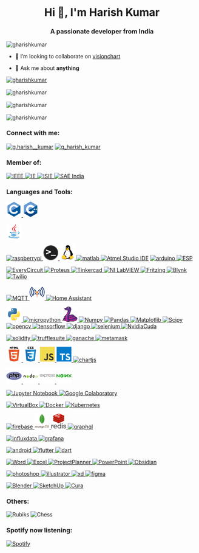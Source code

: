 <h1 align="center">Hi 👋, I'm Harish Kumar</h1>
<h3 align="center">A passionate developer from India</h3>
<p align="left"> <img src="https://komarev.com/ghpvc/?username=gharishkumar&label=Profile%20views&color=51d260&style=flat" alt="gharishkumar" /> </p>

<!-- - 🔭 I’m currently working on [pi-ultimate-lite-os](https://github.com/gharishkumar/pi-ultimate-lite-os) -->

- 👯 I’m looking to collaborate on [visionchart](https://github.com/gharishkumar/visionchart)

- 💬 Ask me about **anything**
<p align="left"> <a href="https://github.com/ryo-ma/github-profile-trophy"><img src="https://github-profile-trophy.vercel.app/?username=gharishkumar" alt="gharishkumar" /></a> </p>
<p align="left"><img align="center" src="https://github-readme-stats.vercel.app/api/top-langs?username=gharishkumar&show_icons=true&locale=en&layout=compact" alt="gharishkumar" /></p>
 
<p align="left"><img align="center" src="https://github-readme-stats.vercel.app/api?username=gharishkumar&show_icons=true&locale=en" alt="gharishkumar" /></p>
<p align="left"><img align="center" src="https://github-readme-streak-stats.herokuapp.com/?user=gharishkumar&" alt="gharishkumar" /></p>

<h3 align="left">Connect with me:</h3>
<p align="left">
<a href="https://instagram.com/g.harish__kumar" target="blank"><img align="center" src="https://raw.githubusercontent.com/rahuldkjain/github-profile-readme-generator/master/src/images/icons/Social/instagram.svg" alt="g.harish__kumar" height="30" width="40" /></a>
<a href="https://twitter.com/g_harish_kumar" target="blank"><img align="center" src="https://raw.githubusercontent.com/rahuldkjain/github-profile-readme-generator/master/src/images/icons/Social/twitter.svg" alt="g_harish_kumar" height="30" width="40" /></a>
</p>
<h3 align="left">Member of:</h3>
<p align="left">
<a href="https://www.ieee.org/" target="_blank"> <img src="https://www.ieee.org/content/dam/ieee-org/ieee/web/org/globals/88857-22.gif" alt="IEEE" width="71" height="40"/> </a>
<a href="https://www.ieindia.org/webui/iei-home.aspx" target="_blank"> <img src="https://www.ieindia.org/Image/iei_Logo.jpg" alt="IE" width="40" height="40"/> </a>
<a href="https://imperialsociety.in/" target="_blank"> <img src="https://imperialsociety.in/wp-content/uploads/2019/05/ISIE-NEW-LOGO-1.jpg" alt="ISIE" width="120" height="40"/> </a>
<a href="https://saeindia.org/" target="_blank"> <img src="https://saeindia.org/jbframework/themes/saeindia/images/logo.png" alt="SAE India" width="120" height="40"/> </a>
</p>
<h3 align="left">Languages and Tools:</h3>
<p align="left">
<a href="https://www.cprogramming.com/" target="_blank"> <img src="https://raw.githubusercontent.com/devicons/devicon/master/icons/c/c-original.svg" alt="c" width="40" height="40"/> </a>
<a href="https://www.w3schools.com/cpp/" target="_blank"> <img src="https://raw.githubusercontent.com/devicons/devicon/master/icons/cplusplus/cplusplus-original.svg" alt="cplusplus" width="40" height="40"/> </a>
</p>
<p align="left">
<a href="https://www.java.com" target="_blank"> <img src="https://raw.githubusercontent.com/devicons/devicon/master/icons/java/java-original.svg" alt="java" width="40" height="40"/> </a>
</p>
<p align="left">
<a href="https://raspberrypi.org/" target="_blank"> <img src="https://www.vectorlogo.zone/logos/raspberrypi/raspberrypi-icon.svg" alt="raspberrypi" width="40" height="40"/> </a>
<a href="https://raw.githubusercontent.com/github/explore/80688e429a7d4ef2fca1e82350fe8e3517d3494d/topics/terminal/terminal.png/" target="_blank"> <img src="https://raw.githubusercontent.com/github/explore/80688e429a7d4ef2fca1e82350fe8e3517d3494d/topics/terminal/terminal.png" alt="Terminal" width="40" height="40"/> </a>
<a href="https://www.linux.org/" target="_blank"> <img src="https://raw.githubusercontent.com/devicons/devicon/master/icons/linux/linux-original.svg" alt="linux" width="40" height="40"/> </a>
<a href="https://www.mathworks.com/" target="_blank"> <img src="https://upload.wikimedia.org/wikipedia/commons/2/21/Matlab_Logo.png" alt="matlab" width="40" height="40"/> </a>
<a href="https://microchipdeveloper.com/atstudio:start" target="_blank"> <img src="https://microchipdeveloper.com/local--files/atstudio:start/AtmelStudio7.png" alt="Atmel Studio IDE" width="40" height="40"/></a>
<a href="https://www.arduino.cc/" target="_blank"> <img src="https://cdn.worldvectorlogo.com/logos/arduino-1.svg" alt="arduino" width="40" height="40"/> </a>
<a href="https://www.espressif.com/" target="_blank"> <img src="https://cdn.worldvectorlogo.com/logos/espressif-systems.svg" alt="ESP" width="40" height="40"/> </a>
</p>
<p align="left">
<a href="https://everycircuit.com/" target="_blank"> <img src="https://everycircuit.com/website/drawable-ldpi/icon_128.png" alt="EveryCircuit" width="40" height="40"/> </a>
<a href="https://www.labcenter.com/" target="_blank"> <img src="https://www.labcenter.com/images/logo.png" alt="Proteus" width="50" height="40"/> </a>
<a href="https://www.tinkercad.com/" target="_blank"> <img src="https://cdn.iste.org/www-root/Libraries/Images/Default%20Library/tinkercad-logo.png" alt="Tinkercad" width="40" height="40"/> </a>
<a href="https://www.ni.com/en-in/shop/labview.html" target="_blank"> <img src="https://cdn.worldvectorlogo.com/logos/national-instruments-labview.svg" alt="NI LabVIEW" width="40" height="40"/> </a>
<a href="https://fritzing.org/" target="_blank"> <img src="https://cdn.sparkfun.com/assets/5/3/4/3/1/52b1e48a757b7f28448b4567.png" alt="Fritzing" width="40" height="40"/> </a>
<a href="https://blynk.io/" target="_blank"> <img src="https://images.g2crowd.com/uploads/product/hd_favicon/1545256677/blynk-iot-platform.svg" alt="Blynk" width="40" height="40"/> </a>
<a href="https://www.twilio.com/" target="_blank"> <img src="https://www.twilio.com/docs/static/company/img/logos/red/twilio-mark-red.b0bf21f5c.svg" alt="Twilio" width="40" height="40"/> </a>
</p>
<p align="left">
<a href="https://mqtt.org/" target="_blank"> <img src="https://camel.apache.org/camel-kamelets/latest/_images/kamelets/mqtt-source.svg" alt="MQTT" width="40" height="40"/> </a>
<a href="https://mosquitto.org/" target="_blank"> <img src="https://raw.githubusercontent.com/docker-library/docs/757578e3a44e5460a8a11d32a81776f8b74231a9/eclipse-mosquitto/logo.png" alt="MQTT Mosquitto" width="40" height="40"/> </a>
<a href="https://www.home-assistant.io/" target="_blank"> <img src="https://www.home-assistant.io/images/home-assistant-logo.svg" alt="Home Assistant" width="40" height="40"/> </a>
</p>
<p align="left">
<a href="https://www.python.org" target="_blank"> <img src="https://raw.githubusercontent.com/devicons/devicon/master/icons/python/python-original.svg" alt="python" width="40" height="40"/> </a>
<a href="https://micropython.org/" target="_blank"> <img src="https://upload.wikimedia.org/wikipedia/commons/a/a7/MicroPython_new_logo.svg" alt="micropython" width="40" height="40"/> </a>
<a href="https://circuitpython.org/" target="_blank"> <img src="https://raw.githubusercontent.com/adafruit/circuitpython/main/logo/adafruit_blinka_angles-left.svg" alt="circuitpython" width="40" height="40"/> </a>
<a href="https://numpy.org/" target="_blank"> <img src="https://numpy.org/images/logo.svg" alt="Numpy" width="40" height="40"/> </a>
<a href="https://pandas.pydata.org/" target="_blank"> <img src="https://pandas.pydata.org/static/img/pandas_mark.svg" alt="Pandas" width="40" height="40"/> </a>
<a href="https://matplotlib.org/" target="_blank"> <img src="https://matplotlib.org/stable/_images/sphx_glr_logos2_001.png" alt="Matplotlib" width="40" height="40"/> </a>
<a href="https://scipy.org/" target="_blank"> <img src="https://scipy.org/images/logo.svg" alt="Scipy" width="43" height="40"/> </a>
<a href="https://opencv.org/" target="_blank"> <img src="https://www.vectorlogo.zone/logos/opencv/opencv-icon.svg" alt="opencv" width="40" height="40"/> </a>
<a href="https://www.tensorflow.org" target="_blank"> <img src="https://www.vectorlogo.zone/logos/tensorflow/tensorflow-icon.svg" alt="tensorflow" width="40" height="40"/> </a>
<a href="https://www.djangoproject.com/" target="_blank"> <img src="https://static.djangoproject.com/img/logos/django-logo-positive.svg" alt="django" width="70" height="40"/> </a>
<a href="https://www.selenium.dev" target="_blank"> <img src="https://raw.githubusercontent.com/detain/svg-logos/780f25886640cef088af994181646db2f6b1a3f8/svg/selenium-logo.svg" alt="selenium" width="40" height="40"/> </a>
 <a href="https://developer.nvidia.com" target="_blank"> <img src="https://developer.nvidia.com/sites/all/themes/devzone_new/nvidia-logo.svg" alt="NvidiaCuda" width="150" height="40"/> </a>
</p>
<p align="left">
<a href="https://docs.soliditylang.org/" target="_blank"> <img src="https://docs.soliditylang.org/en/v0.8.6/_images/logo.svg" alt="solidity" width="40" height="40"/> </a>
<a href="https://www.trufflesuite.com" target="_blank"> <img src="https://www.trufflesuite.com/img/truffle-logomark.svg" alt="trufflesuite" width="40" height="40"/> </a>
<a href="https://www.trufflesuite.com/ganache" target="_blank"> <img src="https://www.trufflesuite.com/img/ganache-logomark.svg" alt="ganache" width="40" height="40"/> </a>
<a href="https://metamask.io" target="_blank"> <img src="https://raw.githubusercontent.com/MetaMask/brand-resources/master/SVG/metamask-fox.svg" alt="metamask" width="40" height="40"/> </a></p>
<p align="left">
<a href="https://www.w3.org/html/" target="_blank"> <img src="https://raw.githubusercontent.com/devicons/devicon/master/icons/html5/html5-original-wordmark.svg" alt="html5" width="40" height="40"/> </a>
<a href="https://www.w3schools.com/css/" target="_blank"> <img src="https://raw.githubusercontent.com/devicons/devicon/master/icons/css3/css3-original-wordmark.svg" alt="css3" width="40" height="40"/> </a>
<a href="https://developer.mozilla.org/en-US/docs/Web/JavaScript" target="_blank"> <img src="https://raw.githubusercontent.com/devicons/devicon/master/icons/javascript/javascript-original.svg" alt="javascript" width="40" height="40"/> </a>
<a href="https://www.typescriptlang.org/" target="_blank"> <img src="https://raw.githubusercontent.com/devicons/devicon/master/icons/typescript/typescript-original.svg" alt="typescript" width="40" height="40"/> </a>
<a href="https://www.chartjs.org" target="_blank"> <img src="https://www.chartjs.org/media/logo-title.svg" alt="chartjs" width="40" height="40"/> </a>
</p>
<p align="left">
<a href="https://www.php.net" target="_blank"> <img src="https://raw.githubusercontent.com/devicons/devicon/master/icons/php/php-original.svg" alt="php" width="40" height="40"/> </a>
<a href="https://nodejs.org" target="_blank"> <img src="https://raw.githubusercontent.com/devicons/devicon/master/icons/nodejs/nodejs-original-wordmark.svg" alt="nodejs" width="40" height="40"/> </a>
<a href="https://expressjs.com" target="_blank"> <img src="https://raw.githubusercontent.com/devicons/devicon/master/icons/express/express-original-wordmark.svg" alt="express" width="40" height="40"/> </a>
<a href="https://www.nginx.com" target="_blank"> <img src="https://raw.githubusercontent.com/devicons/devicon/master/icons/nginx/nginx-original.svg" alt="nginx" width="40" height="40"/> </a>
</p>
<p align="left">
<a href="https://jupyter.org/" target="_blank"> <img src="https://jupyter.org/assets/homepage/main-logo.svg" alt="Jupyter Notebook" width="40" height="40"/> </a>
<a href="https://research.google.com/colaboratory/" target="_blank"> <img src="https://colab.research.google.com/img/colab_favicon_256px.png" alt="Google Colaboratory" width="40" height="40"/> </a>
</p>
<p align="left">
<a href="https://www.virtualbox.org/" target="_blank"> <img src="https://forums.virtualbox.org/styles/prosilver/imageset/vbox_94px.png" alt="VirtualBox" width="40" height="40"/> </a>
<a href="https://www.docker.com/" target="_blank"> <img src="https://www.docker.com/wp-content/uploads/2022/03/vertical-logo-monochromatic.png" alt="Docker" width="40" height="40"/> </a>
<a href="https://kubernetes.io/" target="_blank"> <img src="https://kubernetes.io/images/favicon.png" alt="Kubernetes" width="40" height="40"/> </a>
</p>
<p align="left">
<a href="https://firebase.google.com/" target="_blank"> <img src="https://www.vectorlogo.zone/logos/firebase/firebase-icon.svg" alt="firebase" width="40" height="40"/> </a>
<a href="https://www.mongodb.com/" target="_blank"> <img src="https://raw.githubusercontent.com/devicons/devicon/master/icons/mongodb/mongodb-original-wordmark.svg" alt="mongodb" width="40" height="40"/> </a>
<a href="https://redis.io" target="_blank"> <img src="https://raw.githubusercontent.com/devicons/devicon/master/icons/redis/redis-original-wordmark.svg" alt="redis" width="40" height="40"/> </a>
<a href="https://graphql.org" target="_blank"> <img src="https://www.vectorlogo.zone/logos/graphql/graphql-icon.svg" alt="graphql" width="40" height="40"/> </a>
</p>
<p align="left">
<a href="https://influxdata.com/" target="_blank"> <img src="https://www.vectorlogo.zone/logos/influxdata/influxdata-icon.svg" alt="influxdata" width="40" height="40"/> </a>
<a href="https://grafana.com" target="_blank"> <img src="https://www.vectorlogo.zone/logos/grafana/grafana-icon.svg" alt="grafana" width="40" height="40"/> </a>
</p>
<p align="left">
<a href="https://developer.android.com" target="_blank"> <img src="https://developer.android.com/images/logos/android.svg" alt="android" width="40" height="40"/> </a>
<a href="https://flutter.dev" target="_blank"> <img src="https://www.vectorlogo.zone/logos/flutterio/flutterio-icon.svg" alt="flutter" width="40" height="40"/> </a>
<a href="https://dart.dev" target="_blank"> <img src="https://www.vectorlogo.zone/logos/dartlang/dartlang-icon.svg" alt="dart" width="40" height="40"/> </a>
</p>
<p align="left">
<a href="https://www.microsoft.com/en-in/microsoft-365/word" target="_blank"> <img src="https://www.microsoft.com/onerfstatics/marketingsites-wcus-prod/sc/53/add273.svg" alt="Word" width="40" height="40"/> </a>
<a href="https://www.microsoft.com/en-in/microsoft-365/excel" target="_blank"> <img src="https://www.microsoft.com/onerfstatics/marketingsites-wcus-prod/sc/3f/e5fedc.svg" alt="Excel" width="40" height="40"/> </a>
<a href="https://www.microsoft.com/en-in/microsoft-365/project/project-management-software" target="_blank"> <img src="https://upload.wikimedia.org/wikipedia/commons/9/98/Microsoft_Project_%282019%E2%80%93present%29.svg" alt="ProjectPlanner" width="40" height="40"/> </a>
<a href="https://www.microsoft.com/en-in/microsoft-365/powerpoint" target="_blank"> <img src="https://www.microsoft.com/onerfstatics/marketingsites-wcus-prod/sc/24/c165a0.svg" alt="PowerPoint" width="40" height="40"/> </a>
 <a href="https://obsidian.md/" target="_blank"> <img src="https://ph-files.imgix.net/527ac78b-ddc4-4240-ab36-28126e710cb7.png?auto=format&auto=compress&codec=mozjpeg&cs=strip&w=100&h=100&fit=crop&bg=0fff&dpr=1" alt="Obsidian" width="40" height="40"/> </a>
</p>
<p align="left">
<a href="https://www.adobe.com/in/products/photoshop.html" target="_blank"> <img src="https://www.adobe.com/content/dam/cc/icons/photoshop.svg" alt="photoshop" width="40" height="40"/> </a>
<a href="https://www.adobe.com/in/products/illustrator.html" target="_blank"> <img src="https://www.adobe.com/content/dam/cc/icons/illustrator.svg" alt="illustrator" width="40" height="40"/> </a>
<a href="https://www.adobe.com/products/xd.html" target="_blank"> <img src="https://www.adobe.com/content/dam/cc/icons/xd.svg" alt="xd" width="40" height="40"/> </a>
<a href="https://www.figma.com/" target="_blank"> <img src="https://www.vectorlogo.zone/logos/figma/figma-icon.svg" alt="figma" width="40" height="40"/> </a>
</p>
<p align="left">
<a href="https://www.blender.org/" target="_blank"> <img src="https://upload.wikimedia.org/wikipedia/commons/0/0c/Blender_logo_no_text.svg" alt="Blender" width="50" height="40"/> </a>
<a href="https://www.sketchup.com/" target="_blank"> <img src="https://www.sketchup.com/sites/www.sketchup.com/files/homepage/ico-su-red-square-32px.svg" alt="SketchUp" width="40" height="40"/> </a>
<a href="https://ultimaker.com/software/ultimaker-cura" target="_blank"> <img src="https://core-electronics.com.au/media/wysiwyg/tutorials/Tim/0_Cura_Iogo_Image.png" alt="Cura" width="40" height="40"/> </a>
</p>
<h3 align="left">Others:</h3>
<p align="left">
<img src="https://rubiks.com/favicon-32x32.png" alt="Rubiks" width="40" height="40"/> <img src="https://www.chess.com/bundles/web/favicons/favicon.4795dc4e.svg" alt="Chess" width="40" height="40"/>
</p>
<h3 align="left">Spotify now listening:</h3>

[![Spotify](https://spotify-xi-indol.vercel.app/api/spotify)](https://open.spotify.com/user/171ippmafru4xewnd30bcvzqt)
